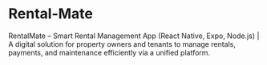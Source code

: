 # Rental-Mate
RentalMate – Smart Rental Management App (React Native, Expo, Node.js) | A digital solution for property owners and tenants to manage rentals, payments, and maintenance efficiently via a unified platform.
